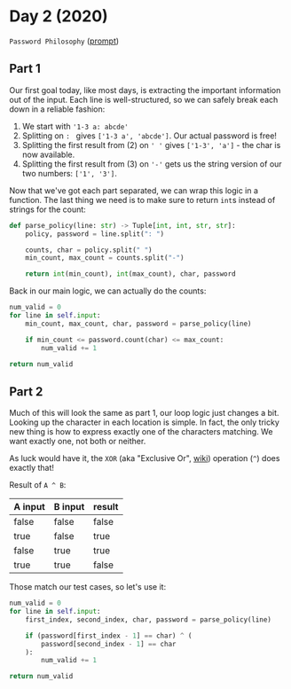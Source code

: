 # Day 2 (2020)

`Password Philosophy` ([prompt](https://adventofcode.com/2020/day/2))

## Part 1

Our first goal today, like most days, is extracting the important information out of the input. Each line is well-structured, so we can safely break each down in a reliable fashion:

<!-- prettier-ignore -->
1. We start with `'1-3 a: abcde'`
2. Splitting on `: ` gives `['1-3 a', 'abcde']`. Our actual password is free!
3. Splitting the first result from (2) on `' '` gives `['1-3', 'a']` - the char is now available.
3. Splitting the first result from (3) on `'-'` gets us the string version of our two numbers: `['1', '3']`.

Now that we've got each part separated, we can wrap this logic in a function. The last thing we need is to make sure to return `int`s instead of strings for the count:

```py
def parse_policy(line: str) -> Tuple[int, int, str, str]:
    policy, password = line.split(": ")

    counts, char = policy.split(" ")
    min_count, max_count = counts.split("-")

    return int(min_count), int(max_count), char, password
```

Back in our main logic, we can actually do the counts:

```py
num_valid = 0
for line in self.input:
    min_count, max_count, char, password = parse_policy(line)

    if min_count <= password.count(char) <= max_count:
        num_valid += 1

return num_valid
```

## Part 2

Much of this will look the same as part 1, our loop logic just changes a bit. Looking up the character in each location is simple. In fact, the only tricky new thing is how to express exactly one of the characters matching. We want exactly one, not both or neither.

As luck would have it, the `XOR` (aka "Exclusive Or", [wiki](https://en.wikipedia.org/wiki/Exclusive_or)) operation (`^`) does exactly that!

Result of `A ^ B`:

| A input | B input | result |
| ------- | ------- | ------ |
| false   | false   | false  |
| true    | false   | true   |
| false   | true    | true   |
| true    | true    | false  |

Those match our test cases, so let's use it:

```py
num_valid = 0
for line in self.input:
    first_index, second_index, char, password = parse_policy(line)

    if (password[first_index - 1] == char) ^ (
        password[second_index - 1] == char
    ):
        num_valid += 1

return num_valid
```
